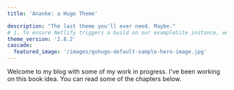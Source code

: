 ```yaml
---
title: 'Ananke: a Hugo Theme'

description: "The last theme you'll ever need. Maybe."
# 1. To ensure Netlify triggers a build on our exampleSite instance, we need to change a file in the exampleSite directory.
theme_version: '2.8.2'
cascade:
  featured_image: '/images/gohugo-default-sample-hero-image.jpg'
---
```


Welcome to my blog with some of my work in progress. I've been working on this book idea. You can read some of the chapters below.
